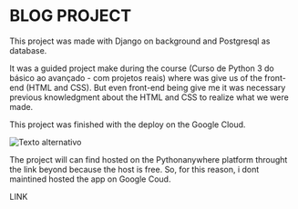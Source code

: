 # BLOG PROJECT



This project was made with Django on background and Postgresql as database.

It was a guided project make during the course (Curso de Python 3 do básico ao avançado - com projetos reais) where was give us of the front-end (HTML and CSS). But even front-end being give me it was necessary previous knowledgment about the HTML and CSS to realize what we were made.

This project was finished with the deploy on the Google Cloud. 

![Texto alternativo](https://ibb.co/vCH917CK)

The project will can find hosted on the Pythonanywhere platform throught the link beyond because the host is free. So, for this reason, i dont maintined hosted the app on Google Coud.

LINK
